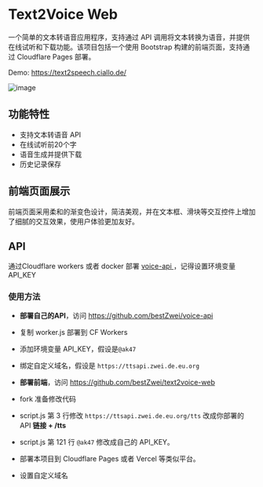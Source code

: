 # Text2Voice Web

一个简单的文本转语音应用程序，支持通过 API 调用将文本转换为语音，并提供在线试听和下载功能。该项目包括一个使用 Bootstrap 构建的前端页面，支持通过 Cloudflare Pages 部署。

Demo: https://text2speech.ciallo.de/

![image](https://i0.img2ipfs.com/ipfs/QmQosWR2Nc84DPQNUj3VfJcjmuZowSYYU4gm7sMBtG5oNi)

## 功能特性

- 支持文本转语音 API
- 在线试听前20个字
- 语音生成并提供下载
- 历史记录保存

## 前端页面展示

前端页面采用柔和的渐变色设计，简洁美观，并在文本框、滑块等交互控件上增加了细腻的交互效果，使用户体验更加友好。

## API

通过Cloudflare workers 或者 docker 部署 [voice-api ](https://github.com/bestZwei/voice-api)，记得设置环境变量 API_KEY

### 使用方法

+ **部署自己的API**，访问 https://github.com/bestZwei/voice-api

+ 复制 worker.js 部署到 CF Workers
+ 添加环境变量 API_KEY，假设是`@ak47`
+ 绑定自定义域名，假设是  `https://ttsapi.zwei.de.eu.org`
+ **部署前端**，访问 https://github.com/bestZwei/text2voice-web
+ fork 准备修改代码
+ script.js 第 3 行修改 `https://ttsapi.zwei.de.eu.org/tts` 改成你部署的 API **链接 + /tts**
+ script.js 第 121 行 `@ak47` 修改成自己的 API_KEY。
+ 部署本项目到 Cloudflare Pages 或者 Vercel 等类似平台。
+ 设置自定义域名
